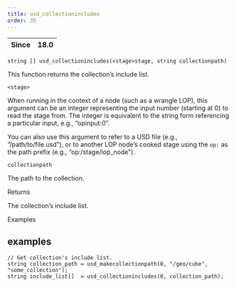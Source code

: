 ```yaml
---
title: usd_collectionincludes
order: 35
---
```

| Since | 18.0 |
| --- | --- |

`string [] usd_collectionincludes(<stage>stage, string collectionpath)`

This function returns the collection’s include list.

`<stage>`

When running in the context of a node (such as a wrangle LOP), this argument can be an integer representing the input number (starting at 0) to read the stage from. The integer is equivalent to the string form referencing a particular input, e.g., “opinput:0”.

You can also use this argument to refer to a USD file (e.g., “/path/to/file.usd”), or to another LOP node’s cooked stage using the `op:` as the path prefix (e.g., “op:/stage/lop_node”).

`collectionpath`

The path to the collection.

Returns

The collection’s include list.

Examples

## examples

```vex
// Get collection's include list.
string collection_path = usd_makecollectionpath(0, "/geo/cube", "some_collection");
string include_list[]  = usd_collectionincludes(0, collection_path);

```
